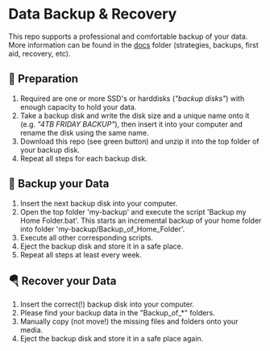 Data Backup & Recovery
======================

This repo supports a professional and comfortable backup of your data. More information can be found in the [docs](docs) folder (strategies, backups, first aid, recovery, etc).

🔧 Preparation
---------------
1. Required are one or more SSD's or harddisks (*"backup disks"*) with enough capacity to hold your data.
2. Take a backup disk and write the disk size and a unique name onto it (e.g. *"4TB FRIDAY BACKUP"*), then insert it into your computer and rename the disk using the same name.
3. Download this repo (see green button) and unzip it into the top folder of your backup disk.
4. Repeat all steps for each backup disk.

💾 Backup your Data
--------------------
1. Insert the next backup disk into your computer.
2. Open the top folder 'my-backup' and execute the script 'Backup my Home Folder.bat'. This starts an incremental backup of your home folder into folder 'my-backup/Backup_of_Home_Folder'. 
3. Execute all other corresponding scripts.
4. Eject the backup disk and store it in a safe place.
5. Repeat all steps at least every week.

🪂 Recover your Data
---------------------
1. Insert the correct(!) backup disk into your computer.
2. Please find your backup data in the "Backup_of_*" folders.
3. Manually copy (not move!) the missing files and folders onto your media.
4. Eject the backup disk and store it in a safe place again.
